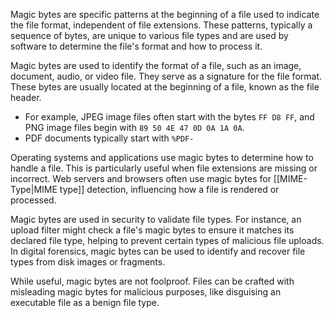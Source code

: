 Magic bytes are specific patterns at the beginning of a file used to indicate the file format, independent of file extensions. These patterns, typically a sequence of bytes, are unique to various file types and are used by software to determine the file's format and how to process it.

Magic bytes are used to identify the format of a file, such as an image, document, audio, or video file. They serve as a signature for the file format. These bytes are usually located at the beginning of a file, known as the file header.

- For example, JPEG image files often start with the bytes `FF D8 FF`, and PNG image files begin with `89 50 4E 47 0D 0A 1A 0A`.
- PDF documents typically start with `%PDF-`

Operating systems and applications use magic bytes to determine how to handle a file. This is particularly useful when file extensions are missing or incorrect. Web servers and browsers often use magic bytes for [[MIME-Type|MIME type]] detection, influencing how a file is rendered or processed.

Magic bytes are used in security to validate file types. For instance, an upload filter might check a file's magic bytes to ensure it matches its declared file type, helping to prevent certain types of malicious file uploads. In digital forensics, magic bytes can be used to identify and recover file types from disk images or fragments.

While useful, magic bytes are not foolproof. Files can be crafted with misleading magic bytes for malicious purposes, like disguising an executable file as a benign file type.